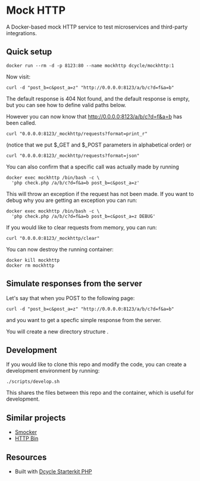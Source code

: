 Mock HTTP
=====

A Docker-based mock HTTP service to test microservices and third-party integrations.

Quick setup
-----

    docker run --rm -d -p 8123:80 --name mockhttp dcycle/mockhttp:1

Now visit:

    curl -d "post_b=c&post_a=z" "http://0.0.0.0:8123/a/b/c?d=f&a=b"

The default response is 404 Not found, and the default response is empty, but you can see how to define valid paths below.

However you can now know that http://0.0.0.0:8123/a/b/c?d=f&a=b has been called.

    curl "0.0.0.0:8123/_mockhttp/requests?format=print_r"

(notice that we put $_GET and $_POST parameters in alphabetical order) or

    curl "0.0.0.0:8123/_mockhttp/requests?format=json"

You can also confirm that a specific call was actually made by running

    docker exec mockhttp /bin/bash -c \
      'php check.php /a/b/c?d=f&a=b post_b=c&post_a=z'

This will throw an exception if the request has not been made. If you want to debug why you are getting an exception you can run:

    docker exec mockhttp /bin/bash -c \
      'php check.php /a/b/c?d=f&a=b post_b=c&post_a=z DEBUG'

If you would like to clear requests from memory, you can run:

    curl "0.0.0.0:8123/_mockhttp/clear"

You can now destroy the running container:

    docker kill mockhttp
    docker rm mockhttp

Simulate responses from the server
-----

Let's say that when you POST to the following page:

    curl -d "post_b=c&post_a=z" "http://0.0.0.0:8123/a/b/c?d=f&a=b"

and you want to get a specfic simple response from the server.

You will create a new directory structure []().

Development
-----

If you would like to clone this repo and modify the code, you can create a development environment by running:

    ./scripts/develop.sh

This shares the files between this repo and the container, which is useful for development.

Similar projects
-----

* [Smocker](https://smocker.dev)
* [HTTP Bin](https://httpbin.org)

Resources
-----

* Built with [Dcycle Starterkit PHP](https://github.com/dcycle/starterkit-php)
